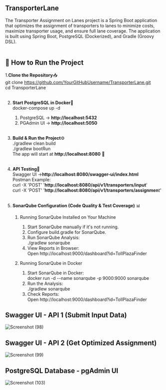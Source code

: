 ## TransporterLane
The Transporter Assignment on Lanes project is a Spring Boot application that optimizes the assignment of transporters to lanes to minimize costs, maximize transporter usage, and ensure full lane coverage. The application is built using Spring Boot, PostgreSQL (Dockerized), and Gradle (Groovy DSL).</br></br>

## 🚀 How to Run the Project

1.**Clone the Repository**📥</br>
   git clone https://github.com/YourGitHubUsername/TransporterLane.git</br>
   cd TransporterLane</br></br>
   
2. **Start PostgreSQL in Docker**🐳 </br>
   docker-compose up -d</br>
   1. PostgreSQL → **http://localhost:5432**
   2. PGAdmin UI → **http://localhost:5050**</br></br>

3. **Build & Run the Project**⚙️</br>
   ./gradlew clean build  </br>
   ./gradlew bootRun</br>
   The app will start at **http://localhost:8080** 🎉</br></br>

4. **API Testing**📡</br>
   Swagger UI →**http://localhost:8080/swagger-ui/index.html**</br>
   Postman Example:</br>
  curl -X 'POST' '**http://localhost:8080/api/v1/transporters/input**'</br>
  curl -X 'POST' '**http://localhost:8080/api/v1/transporters/assignmen**t'</br></br>

5. **SonarQube Configuration (Code Quality & Test Coverage)** 📊</br>
   1. Running SonarQube Installed on Your Machine</br>
      1. Start SonarQube manually if it's not running.</br>
      2. Configure build.gradle for SonarQube.</br>
      3. Run SonarQube Analysis:<br>
          ./gradlew sonarqube</br>
      4. View Reports in Browser:<br>
          Open http://localhost:9000/dashboard?id=TollPlazaFinder</br>
      
   2. Running SonarQube in Docker</br>
      1. Start SonarQube in Docker:<br>
          docker run -d --name sonarqube -p 9000:9000 sonarqube<br>
      2. Run the Analysis:<br>
          ./gradlew sonarqube<br>
      3. Check Reports:<br>
          Open http://localhost:9000/dashboard?id=TollPlazaFinder<br>



## Swagger UI - API 1 (Submit Input Data)
![Screenshot (98)](https://github.com/user-attachments/assets/0160e7d6-722c-4e47-a95f-d234d727c370)

## Swagger UI - API 2 (Get Optimized Assignment)
![Screenshot (99)](https://github.com/user-attachments/assets/7371622a-d707-4b7f-a9e4-a7d9e5864df5)

## PostgreSQL Database - pgAdmin UI 
![Screenshot (103)](https://github.com/user-attachments/assets/8a8c167c-94d9-48a4-a3b2-9067456472d9)

